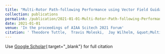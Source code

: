 ```yaml
---
title: "Multi-Rotor Path-following Performance using Vector Field Guidance and Velocity Control"
collection: publications
permalink: /publication/2021-01-01-Multi-Rotor-Path-following-Performance-using-Vector-Field-Guidance-and-Velocity-Control
date: 2021-01-01
venue: 'In the proceedings of AIAA Scitech 2021 Forum'
citation: ' Theodore Tuttle,  Travis Moleski,  Jay Wilhelm, &quot;Multi-Rotor Path-following Performance using Vector Field Guidance and Velocity Control.&quot; In the proceedings of AIAA Scitech 2021 Forum, 2021.'
---
```

Use [Google Scholar](https://scholar.google.com/scholar?q=Multi+Rotor+Path+following+Performance+using+Vector+Field+Guidance+and+Velocity+Control){:target="_blank"} for full citation